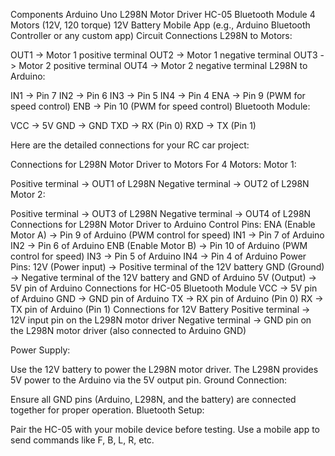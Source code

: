 Components
Arduino Uno
L298N Motor Driver
HC-05 Bluetooth Module
4 Motors (12V, 120 torque)
12V Battery
Mobile App (e.g., Arduino Bluetooth Controller or any custom app)
Circuit Connections
L298N to Motors:

OUT1 -> Motor 1 positive terminal
OUT2 -> Motor 1 negative terminal
OUT3 -> Motor 2 positive terminal
OUT4 -> Motor 2 negative terminal
L298N to Arduino:

IN1 -> Pin 7
IN2 -> Pin 6
IN3 -> Pin 5
IN4 -> Pin 4
ENA -> Pin 9 (PWM for speed control)
ENB -> Pin 10 (PWM for speed control)
Bluetooth Module:

VCC -> 5V
GND -> GND
TXD -> RX (Pin 0)
RXD -> TX (Pin 1)





Here are the detailed connections for your RC car project:

Connections for L298N Motor Driver to Motors
For 4 Motors:
Motor 1:

Positive terminal -> OUT1 of L298N
Negative terminal -> OUT2 of L298N
Motor 2:

Positive terminal -> OUT3 of L298N
Negative terminal -> OUT4 of L298N
Connections for L298N Motor Driver to Arduino
Control Pins:
ENA (Enable Motor A) -> Pin 9 of Arduino (PWM control for speed)
IN1 -> Pin 7 of Arduino
IN2 -> Pin 6 of Arduino
ENB (Enable Motor B) -> Pin 10 of Arduino (PWM control for speed)
IN3 -> Pin 5 of Arduino
IN4 -> Pin 4 of Arduino
Power Pins:
12V (Power input) -> Positive terminal of the 12V battery
GND (Ground) -> Negative terminal of the 12V battery and GND of Arduino
5V (Output) -> 5V pin of Arduino
Connections for HC-05 Bluetooth Module
VCC -> 5V pin of Arduino
GND -> GND pin of Arduino
TX -> RX pin of Arduino (Pin 0)
RX -> TX pin of Arduino (Pin 1)
Connections for 12V Battery
Positive terminal -> 12V input pin on the L298N motor driver
Negative terminal -> GND pin on the L298N motor driver (also connected to Arduino GND)


Power Supply:

Use the 12V battery to power the L298N motor driver.
The L298N provides 5V power to the Arduino via the 5V output pin.
Ground Connection:

Ensure all GND pins (Arduino, L298N, and the battery) are connected together for proper operation.
Bluetooth Setup:

Pair the HC-05 with your mobile device before testing.
Use a mobile app to send commands like F, B, L, R, etc.
